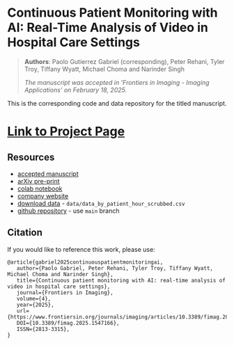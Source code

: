 # Continuous Patient Monitoring with AI: Real-Time Analysis of Video in Hospital Care Settings 
> **Authors**: Paolo Gutierrez Gabriel (corresponding), Peter Rehani, Tyler Troy, Tiffany Wyatt, Michael Choma and Narinder Singh
>
> _The manuscript was accepted in 'Frontiers in Imaging - Imaging Applications' on February 18, 2025._

This is the corresponding code and data repository for the titled manuscript.

# [Link to Project Page](https://lookdeep.github.io/ai-norms-2024/) 

## Resources 
* [accepted manuscript](https://www.frontiersin.org/journals/imaging/articles/10.3389/fimag.2025.1547166/abstract)
* [arXiv pre-print](https://arxiv.org/abs/2412.13152) 
* [colab notebook](https://colab.research.google.com/drive/1v0Egoyt5pBmTmb9iEV8RZFSzhym5XpU4?usp=sharing)
* [company website](https://lookdeep.health/technology/)
* [download data](https://raw.githubusercontent.com/lookdeep/ai-norms-2024/refs/heads/main/data/data_by_patient_hour_scrubbed.csv) - `data/data_by_patient_hour_scrubbed.csv`
* [github repository](https://github.com/lookdeep/ai-norms-2024) - use `main` branch

## Citation
If you would like to reference this work, please use:
```
@article{gabriel2025continuouspatientmonitoringai,
   author={Paolo Gabriel, Peter Rehani, Tyler Troy, Tiffany Wyatt, Michael Choma and Narinder Singh},
   title={Continuous patient monitoring with AI: real-time analysis of video in hospital care settings},
   journal={Frontiers in Imaging},
   volume={4},
   year={2025},
   url={https://www.frontiersin.org/journals/imaging/articles/10.3389/fimag.2025.1547166},
   DOI={10.3389/fimag.2025.1547166},
   ISSN={2813-3315},
}
```
